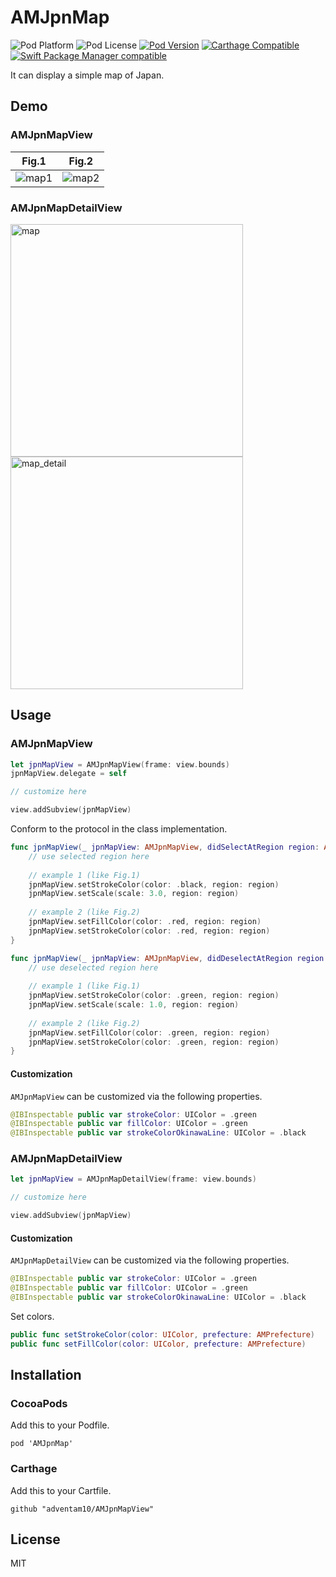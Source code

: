 # AMJpnMap

![Pod Platform](https://img.shields.io/cocoapods/p/AMJpnMap.svg?style=flat)
![Pod License](https://img.shields.io/cocoapods/l/AMJpnMap.svg?style=flat)
[![Pod Version](https://img.shields.io/cocoapods/v/AMJpnMap.svg?style=flat)](http://cocoapods.org/pods/AMJpnMap)
[![Carthage Compatible](https://img.shields.io/badge/Carthage-compatible-4BC51D.svg?style=flat)](https://github.com/Carthage/Carthage)
[![Swift Package Manager compatible](https://img.shields.io/badge/Swift%20Package%20Manager-compatible-brightgreen.svg)](https://github.com/apple/swift-package-manager)

It can display a simple map of Japan.

## Demo

### AMJpnMapView

| Fig.1 | Fig.2 |
|---|---|
|![map1](https://user-images.githubusercontent.com/34936885/34912790-f0008ab6-f92c-11e7-8c4f-95e0842d1225.gif)|![map2](https://user-images.githubusercontent.com/34936885/34912799-238d8168-f92d-11e7-83ad-0a3004eab8bf.gif)|

### AMJpnMapDetailView

<img width="372" alt="map" src="https://user-images.githubusercontent.com/34936885/34912802-32b90aa4-f92d-11e7-9151-fabee4ce924d.png">

<img width="372" alt="map_detail" src="https://user-images.githubusercontent.com/34936885/35184554-875e5c64-fe3a-11e7-8bde-b94aca259317.png">

## Usage

### AMJpnMapView

```swift
let jpnMapView = AMJpnMapView(frame: view.bounds)
jpnMapView.delegate = self

// customize here

view.addSubview(jpnMapView)
```

Conform to the protocol in the class implementation.

```swift
func jpnMapView(_ jpnMapView: AMJpnMapView, didSelectAtRegion region: AMRegion) { 
    // use selected region here
  
    // example 1 (like Fig.1)
    jpnMapView.setStrokeColor(color: .black, region: region)
    jpnMapView.setScale(scale: 3.0, region: region)
    
    // example 2 (like Fig.2)
    jpnMapView.setFillColor(color: .red, region: region)
    jpnMapView.setStrokeColor(color: .red, region: region)
}

func jpnMapView(_ jpnMapView: AMJpnMapView, didDeselectAtRegion region: AMRegion) {
    // use deselected region here
    
    // example 1 (like Fig.1)
    jpnMapView.setStrokeColor(color: .green, region: region)
    jpnMapView.setScale(scale: 1.0, region: region)
    
    // example 2 (like Fig.2)
    jpnMapView.setFillColor(color: .green, region: region)
    jpnMapView.setStrokeColor(color: .green, region: region)
}
```

#### Customization
`AMJpnMapView` can be customized via the following properties.

```swift
@IBInspectable public var strokeColor: UIColor = .green
@IBInspectable public var fillColor: UIColor = .green
@IBInspectable public var strokeColorOkinawaLine: UIColor = .black
```

### AMJpnMapDetailView

```swift
let jpnMapView = AMJpnMapDetailView(frame: view.bounds)

// customize here

view.addSubview(jpnMapView)
```

#### Customization
`AMJpnMapDetailView` can be customized via the following properties.

```swift
@IBInspectable public var strokeColor: UIColor = .green
@IBInspectable public var fillColor: UIColor = .green
@IBInspectable public var strokeColorOkinawaLine: UIColor = .black
```

Set colors.

```swift
public func setStrokeColor(color: UIColor, prefecture: AMPrefecture)
public func setFillColor(color: UIColor, prefecture: AMPrefecture)
```

## Installation

### CocoaPods

Add this to your Podfile.

```ogdl
pod 'AMJpnMap'
```

### Carthage

Add this to your Cartfile.

```ogdl
github "adventam10/AMJpnMapView"
```

## License

MIT
